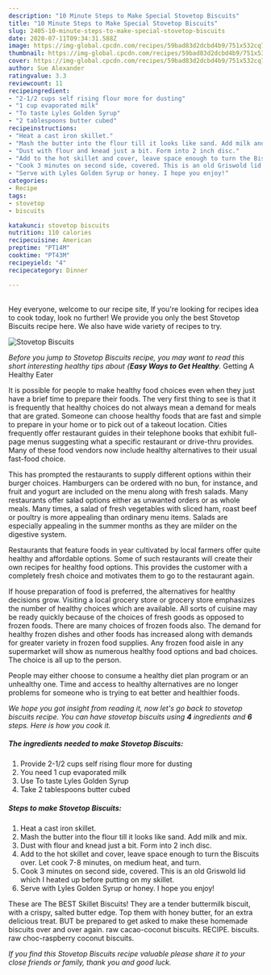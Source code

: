 ```yaml
---
description: "10 Minute Steps to Make Special Stovetop Biscuits"
title: "10 Minute Steps to Make Special Stovetop Biscuits"
slug: 2405-10-minute-steps-to-make-special-stovetop-biscuits
date: 2020-07-11T09:34:31.588Z
image: https://img-global.cpcdn.com/recipes/59bad83d2dcbd4b9/751x532cq70/stovetop-biscuits-recipe-main-photo.jpg
thumbnail: https://img-global.cpcdn.com/recipes/59bad83d2dcbd4b9/751x532cq70/stovetop-biscuits-recipe-main-photo.jpg
cover: https://img-global.cpcdn.com/recipes/59bad83d2dcbd4b9/751x532cq70/stovetop-biscuits-recipe-main-photo.jpg
author: Sue Alexander
ratingvalue: 3.3
reviewcount: 11
recipeingredient:
- "2-1/2 cups self rising flour more for dusting"
- "1 cup evaporated milk"
- "To taste Lyles Golden Syrup"
- "2 tablespoons butter cubed"
recipeinstructions:
- "Heat a cast iron skillet."
- "Mash the butter into the flour till it looks like sand. Add milk and mix."
- "Dust with flour and knead just a bit. Form into 2 inch disc."
- "Add to the hot skillet and cover, leave space enough to turn the Biscuits over. Let cook 7-8 minutes, on medium heat, and turn."
- "Cook 3 minutes on second side, covered. This is an old Griswold lid which I heated up before putting on my skillet."
- "Serve with Lyles Golden Syrup or honey. I hope you enjoy!"
categories:
- Recipe
tags:
- stovetop
- biscuits

katakunci: stovetop biscuits 
nutrition: 110 calories
recipecuisine: American
preptime: "PT14M"
cooktime: "PT43M"
recipeyield: "4"
recipecategory: Dinner

---
```

<br>
Hey everyone, welcome to our recipe site, If you're looking for recipes idea to cook today, look no further! We provide you only the best Stovetop Biscuits recipe here. We also have wide variety of recipes to try.
<br>


![Stovetop Biscuits](https://img-global.cpcdn.com/recipes/59bad83d2dcbd4b9/751x532cq70/stovetop-biscuits-recipe-main-photo.jpg)

<i>Before you jump to Stovetop Biscuits recipe, you may want to read this short interesting healthy tips about {<strong>Easy Ways to Get Healthy</strong>.</i>
Getting A Healthy Eater

It is possible for people to make healthy food choices even when they just have a brief time to prepare their foods. The very first thing to see is that it is frequently that healthy choices do not always mean a demand for meals that are grated. Someone can choose healthy foods that are fast and simple to prepare in your home or to pick out of a takeout location. Cities frequently offer restaurant guides in their telephone books that exhibit full-page menus suggesting what a specific restaurant or drive-thru provides. Many of these food vendors now include healthy alternatives to their usual fast-food choice.

 This has prompted the restaurants to supply different options within their burger choices. Hamburgers can be ordered with no bun, for instance, and fruit and yogurt are included on the menu along with fresh salads. Many restaurants offer salad options either as unwanted orders or as whole meals. Many times, a salad of fresh vegetables with sliced ham, roast beef or poultry is more appealing than ordinary menu items.  Salads are especially appealing in the summer months as they are milder on the digestive system.

Restaurants that feature foods in year cultivated by local farmers offer quite healthy and affordable options. Some of such restaurants will create their own recipes for healthy food options.  This provides the customer with a completely fresh choice and motivates them to go to the restaurant again.

If house preparation of food is preferred, the alternatives for healthy decisions grow. Visiting a local grocery store or grocery store emphasizes the number of healthy choices which are available.  All sorts of cuisine may be ready quickly because of the choices of fresh goods as opposed to frozen foods. There are many choices of frozen foods also. The demand for healthy frozen dishes and other foods has increased along with demands for greater variety in frozen food supplies. Any frozen food aisle in any supermarket will show as numerous healthy food options and bad choices. The choice is all up to the person.

People may either choose to consume a healthy diet plan program or an unhealthy one. Time and access to healthy alternatives are no longer problems for someone who is trying to eat better and healthier foods.


<i>We hope you got insight from reading it, now let's go back to stovetop biscuits recipe. You can have stovetop biscuits using <strong>4</strong> ingredients and <strong>6</strong> steps. Here is how you cook it.
</i>

##### The ingredients needed to make Stovetop Biscuits:

1. Provide 2-1/2 cups self rising flour more for dusting
1. You need 1 cup evaporated milk
1. Use To taste Lyles Golden Syrup
1. Take 2 tablespoons butter cubed


##### Steps to make Stovetop Biscuits:

1. Heat a cast iron skillet.
1. Mash the butter into the flour till it looks like sand. Add milk and mix.
1. Dust with flour and knead just a bit. Form into 2 inch disc.
1. Add to the hot skillet and cover, leave space enough to turn the Biscuits over. Let cook 7-8 minutes, on medium heat, and turn.
1. Cook 3 minutes on second side, covered. This is an old Griswold lid which I heated up before putting on my skillet.
1. Serve with Lyles Golden Syrup or honey. I hope you enjoy!


These are The BEST Skillet Biscuits! They are a tender buttermilk biscuit, with a crispy, salted butter edge. Top them with honey butter, for an extra delicious treat. BUT be prepared to get asked to make these homemade biscuits over and over again. raw cacao-coconut biscuits. RECIPE. biscuits. raw choc-raspberry coconut biscuits. 

<i>If you find this Stovetop Biscuits recipe valuable please share it to your close friends or family, thank you and good luck.</i>
